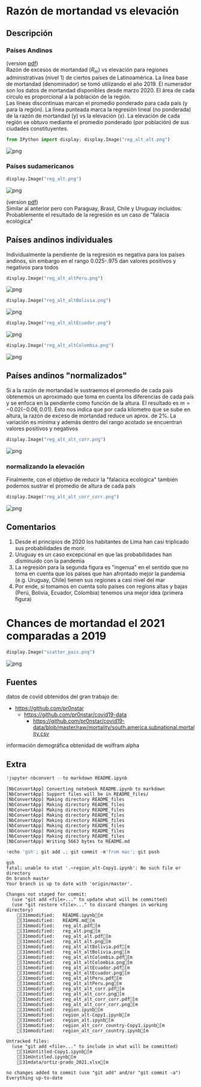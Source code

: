 # Razón de mortandad vs elevación

## Descripción

### Países Andinos

(version [pdf]('reg_alt_alt.pdf'))  
Razón de excesos de mortandad ($R_m$) vs elevación para regiones administrativas (nivel 1) de ciertos países de Latinoamérica. 
La línea base de mortandad (denominador) se tomó utilizando el año 2019. 
El numerador son los datos de mortandad disponibles desde marzo 2020. 
El área de cada circulo es proporcional a la población de la región.  
Las líneas discontinuas marcan el promedio ponderado para cada país (y para la región).
La línea punteada marca la regresión lineal (no ponderada) de la razón de mortandad (y) vs la elevación (x). 
La elevación de cada región se obtuvo mediante el promedio ponderado (por población) de sus ciudades constituyentes.


```python
from IPython import display; display.Image("reg_alt_alt.png")
```




    
![png](README_files/README_4_0.png)
    



### Países sudamericanos


```python
display.Image("reg_alt.png")
```




    
![png](README_files/README_6_0.png)
    



(version [pdf]('reg_alt.pdf'))  
Similar al anterior pero con Paraguay, Brasil, Chile y Uruguay incluídos. Probablemente el resultado de la regresión es un caso de "falacia ecológica" 

## Países andinos individuales

Individualmente la pendiente de la regresión es negativa para los países andinos, sin embargo en el rango 0.025-.975 dan valores positivos y negativos para todos


```python
display.Image("reg_alt_altPeru.png")
```




    
![png](README_files/README_10_0.png)
    




```python
display.Image("reg_alt_altBolivia.png")
```




    
![png](README_files/README_11_0.png)
    




```python
display.Image("reg_alt_altEcuador.png")
```




    
![png](README_files/README_12_0.png)
    




```python
display.Image("reg_alt_altColombia.png")
```




    
![png](README_files/README_13_0.png)
    



## Países andinos "normalizados"

Si a la razón de mortandad le sustraemos el promedio de cada país obtenemos un aproximado que toma en cuenta los diferencias de cada país y se enfoca en la pendiente como función de la altura. El resultado es $m=-0.02(-0.06,0.01)$. Esto nos indica que por cada kilometro que se sube en altura, la razón de exceso de mortandad reduce un aprox. de 2%. La variación es mínima y además dentro del rango acotado se encuentran valores positivos y negativos 


```python
display.Image("reg_alt_alt_corr.png")
```




    
![png](README_files/README_16_0.png)
    



### normalizando la elevación

Finalmente, con el objetivo de reducir la "falacica ecológica" también podemos sustrar el promedio de altura de cada país


```python
display.Image("reg_alt_alt_corr_corr.png")
```




    
![png](README_files/README_19_0.png)
    



## Comentarios
1. Desde el principios de 2020 los habitantes de Lima han casi triplicado sus probabilidades de morir.
1. Uruguay es un caso excepcional en que las probabilidades han disminuido con la pandemia
1. La regresión para la segunda figura es "ingenua" en el sentido que no toma en cuenta que los países que han afrontado mejor la pandemia (e.g. Uruguay, Chile) tienen sus regiones a casi nivel del mar
1. Por ende, si tomamos en cuenta solo países con regions altas y bajas (Perú, Bolivia, Ecuador, Colombia) tenemos una mejor idea (primera figura)

# Chances de mortandad el 2021 comparadas a 2019 


```python
display.Image("scatter_pais.png")
```




    
![png](README_files/README_22_0.png)
    



## Fuentes
datos de covid obtenidos del gran trabajo de:
  - https://github.com/pr0nstar
      - https://github.com/pr0nstar/covid19-data
        - https://github.com/pr0nstar/covid19-data/blob/master/raw/mortality/south.america.subnational.mortality.csv  

información demográfica obtenidad de wolfram alpha

## Extra 


```python
!jupyter-nbconvert --to markdown README.ipynb
```

    [NbConvertApp] Converting notebook README.ipynb to markdown
    [NbConvertApp] Support files will be in README_files/
    [NbConvertApp] Making directory README_files
    [NbConvertApp] Making directory README_files
    [NbConvertApp] Making directory README_files
    [NbConvertApp] Making directory README_files
    [NbConvertApp] Making directory README_files
    [NbConvertApp] Making directory README_files
    [NbConvertApp] Making directory README_files
    [NbConvertApp] Making directory README_files
    [NbConvertApp] Writing 5663 bytes to README.md



```python
!echo 'gsh'; git add .; git commit -m'from mac'; git push
```

    gsh
    fatal: unable to stat '.~region_alt-Copy1.ipynb': No such file or directory
    On branch master
    Your branch is up to date with 'origin/master'.
    
    Changes not staged for commit:
      (use "git add <file>..." to update what will be committed)
      (use "git restore <file>..." to discard changes in working directory)
    	[31mmodified:   README.ipynb[m
    	[31mmodified:   README.md[m
    	[31mmodified:   reg_alt.pdf[m
    	[31mmodified:   reg_alt.png[m
    	[31mmodified:   reg_alt_alt.pdf[m
    	[31mmodified:   reg_alt_alt.png[m
    	[31mmodified:   reg_alt_altBolivia.pdf[m
    	[31mmodified:   reg_alt_altBolivia.png[m
    	[31mmodified:   reg_alt_altColombia.pdf[m
    	[31mmodified:   reg_alt_altColombia.png[m
    	[31mmodified:   reg_alt_altEcuador.pdf[m
    	[31mmodified:   reg_alt_altEcuador.png[m
    	[31mmodified:   reg_alt_altPeru.pdf[m
    	[31mmodified:   reg_alt_altPeru.png[m
    	[31mmodified:   reg_alt_alt_corr.pdf[m
    	[31mmodified:   reg_alt_alt_corr.png[m
    	[31mmodified:   reg_alt_alt_corr_corr.pdf[m
    	[31mmodified:   reg_alt_alt_corr_corr.png[m
    	[31mmodified:   region.ipynb[m
    	[31mmodified:   region_alt-Copy1.ipynb[m
    	[31mmodified:   region_alt.ipynb[m
    	[31mmodified:   region_alt_corr_country-Copy1.ipynb[m
    	[31mmodified:   region_alt_corr_country.ipynb[m
    
    Untracked files:
      (use "git add <file>..." to include in what will be committed)
    	[31mUntitled-Copy1.ipynb[m
    	[31mUntitled.ipynb[m
    	[31mdata/ortiz-prado_2021.xlsx[m
    
    no changes added to commit (use "git add" and/or "git commit -a")
    Everything up-to-date



```python

```


```python

```


```python

```


```python

```
